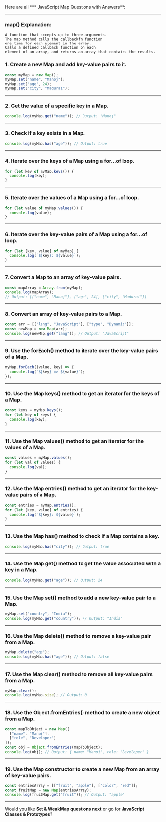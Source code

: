 Here are all *** JavaScript Map Questions with Answers**:

---
### map() Explanation:
```
A function that accepts up to three arguments.
The map method calls the callbackfn function
one time for each element in the array.
Calls a defined callback function on each
element of an array, and returns an array that contains the results.

```


### **1. Create a new Map and add key-value pairs to it.**

```js
const myMap = new Map();
myMap.set("name", "Manoj");
myMap.set("age", 24);
myMap.set("city", "Madurai");
```

---

### **2. Get the value of a specific key in a Map.**

```js
console.log(myMap.get("name")); // Output: "Manoj"
```

---

### **3. Check if a key exists in a Map.**

```js
console.log(myMap.has("age")); // Output: true
```

---

### **4. Iterate over the keys of a Map using a for...of loop.**

```js
for (let key of myMap.keys()) {
  console.log(key);
}
```

---

### **5. Iterate over the values of a Map using a for...of loop.**

```js
for (let value of myMap.values()) {
  console.log(value);
}
```

---

### **6. Iterate over the key-value pairs of a Map using a for...of loop.**

```js
for (let [key, value] of myMap) {
  console.log(`${key}: ${value}`);
}
```

---

### **7. Convert a Map to an array of key-value pairs.**

```js
const mapArray = Array.from(myMap);
console.log(mapArray);
// Output: [["name", "Manoj"], ["age", 24], ["city", "Madurai"]]
```

---

### **8. Convert an array of key-value pairs to a Map.**

```js
const arr = [["lang", "JavaScript"], ["type", "Dynamic"]];
const newMap = new Map(arr);
console.log(newMap.get("lang")); // Output: "JavaScript"
```

---

### **9. Use the forEach() method to iterate over the key-value pairs of a Map.**

```js
myMap.forEach((value, key) => {
  console.log(`${key} => ${value}`);
});
```

---

### **10. Use the Map keys() method to get an iterator for the keys of a Map.**

```js
const keys = myMap.keys();
for (let key of keys) {
  console.log(key);
}
```

---

### **11. Use the Map values() method to get an iterator for the values of a Map.**

```js
const values = myMap.values();
for (let val of values) {
  console.log(val);
}
```

---

### **12. Use the Map entries() method to get an iterator for the key-value pairs of a Map.**

```js
const entries = myMap.entries();
for (let [key, value] of entries) {
  console.log(`${key}: ${value}`);
}
```

---

### **13. Use the Map has() method to check if a Map contains a key.**

```js
console.log(myMap.has("city")); // Output: true
```

---

### **14. Use the Map get() method to get the value associated with a key in a Map.**

```js
console.log(myMap.get("age")); // Output: 24
```

---

### **15. Use the Map set() method to add a new key-value pair to a Map.**

```js
myMap.set("country", "India");
console.log(myMap.get("country")); // Output: "India"
```

---

### **16. Use the Map delete() method to remove a key-value pair from a Map.**

```js
myMap.delete("age");
console.log(myMap.has("age")); // Output: false
```

---

### **17. Use the Map clear() method to remove all key-value pairs from a Map.**

```js
myMap.clear();
console.log(myMap.size); // Output: 0
```

---

### **18. Use the Object.fromEntries() method to create a new object from a Map.**

```js
const mapToObject = new Map([
  ["name", "Manoj"],
  ["role", "Developer"]
]);
const obj = Object.fromEntries(mapToObject);
console.log(obj); // Output: { name: "Manoj", role: "Developer" }
```

---

### **19. Use the Map constructor to create a new Map from an array of key-value pairs.**

```js
const entriesArray = [["fruit", "apple"], ["color", "red"]];
const fruitMap = new Map(entriesArray);
console.log(fruitMap.get("fruit")); // Output: "apple"
```

---

Would you like **Set & WeakMap questions next** or go for **JavaScript Classes & Prototypes**?
